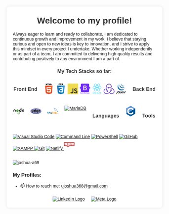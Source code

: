 <div style="font-family: Arial, sans-serif; background-color: #f0f0f0; max-width: 800px; margin: 0 auto; padding: 20px; background-color: #fff; border-radius: 8px; box-shadow: 0 0 10px rgba(0,0,0,0.1);">
  <h1 style="text-align: center; color: #333; margin-top: 10px;">Welcome to my profile!</h1>
  <p>Always eager to learn and ready to collaborate, I am dedicated to continuous growth and improvement in my work. I believe that staying curious and open to new ideas is key to innovation, and I strive to 
  apply this mindset in every project I undertake. Whether working independently or as part of a team, I am committed to 
  delivering high-quality results and contributing positively to any environment I am a part of.</p>
  <h3 style="text-align: center; color: #333;">My Tech Stacks so far:</h3>
<div style="display: flex; justify-content: center; flex-wrap: wrap; gap: 20px;">
<h3 style="text-align: center; color: #333;">Front End</h3>
  
<a href="https://www.html.com/"><img src="https://raw.githubusercontent.com/devicons/devicon/master/icons/html5/html5-original-wordmark.svg" alt="HTML5" style="width: 35px; height: 35px; transition: transform 0.3s ease;"></a>
<a href="https://www.css.com/"><img src="https://raw.githubusercontent.com/devicons/devicon/master/icons/css3/css3-original-wordmark.svg" alt="CSS3" style="width: 35px; height: 35px; transition: transform 0.3s ease;"></a>
<a href="https://www.javascript.com/"><img src="https://raw.githubusercontent.com/devicons/devicon/master/icons/javascript/javascript-original.svg" alt="JavaScript" style="width: 35px; height: 35px; transition: transform 0.3s ease;"></a>
<a href="https://getbootstrap.com"><img src="https://raw.githubusercontent.com/devicons/devicon/master/icons/bootstrap/bootstrap-plain-wordmark.svg" alt="Bootstrap" style="width: 35px; height: 35px; transition: transform 0.3s ease;"></a>
<a href="https://reactjs.org/" target="_blank" rel="noreferrer"> <img src="https://raw.githubusercontent.com/devicons/devicon/master/icons/react/react-original-wordmark.svg" alt="React" style="width: 35px; height: 35px; transition: transform 0.3s ease;"></a>
<a href="https://redux.js.org/" target="_blank" rel="noreferrer"> <img src="https://raw.githubusercontent.com/devicons/devicon/master/icons/redux/redux-original.svg" alt="Redux" style="width: 35px; height: 35px; transition: transform 0.3s ease;"></a>
<a href="https://jquery.com/" target="_blank" rel="noreferrer"> <img src="https://raw.githubusercontent.com/devicons/devicon/master/icons/jquery/jquery-original-wordmark.svg" alt="jQuery" style="width: 35px; height: 35px; transition: transform 0.3s ease;"></a>

<h3 style="text-align: center; color: #333;">Back End</h3>
<a href="https://nodejs.org" target="_blank" rel="noreferrer"> <img src="https://raw.githubusercontent.com/devicons/devicon/master/icons/nodejs/nodejs-original-wordmark.svg" alt="Node.js" style="width: 35px; height: 35px; transition: transform 0.3s ease;"></a>
<a href="https://www.w3schools.com/php/default.asp" target="_blank" rel="noreferrer">
    <img src="https://raw.githubusercontent.com/devicons/devicon/master/icons/php/php-original.svg" alt="PHP" style="width: 35px; height: 35px; transition: transform 0.3s ease;">
</a>
<a href="https://www.mysql.com/" target="_blank" rel="noreferrer"> <img src="https://raw.githubusercontent.com/devicons/devicon/master/icons/mysql/mysql-original-wordmark.svg" alt="MySQL" style="width: 35px; height: 35px; transition: transform 0.3s ease;"> </a>
<a href="https://mariadb.org/" target="_blank" rel="noreferrer"> <img src="https://www.vectorlogo.zone/logos/mariadb/mariadb-icon.svg" alt="MariaDB" style="width: 35px; height: 35px; transition: transform 0.3s ease;"> </a>

<h3 style="text-align: center; color: #333;">Languages</h3>
<a href="https://www.cprogramming.com/"><img src="https://raw.githubusercontent.com/devicons/devicon/master/icons/c/c-original.svg" alt="C" style="width: 35px; height: 35px; transition: transform 0.3s ease;"></a>

<h3 style="text-align: center; color: #333;">Tools</h3>

<a href="https://www.visualstudio.com/"><img src="https://i.postimg.cc/6qjDCq1G/visual-studio-logo-png-visual-studio-code-logo-is-offensive-to-me-issue-87419-1200x1200.png" alt="Visual Studio Code" style="width: 35px; height: 35px; transition: transform 0.3s ease;"></a>
<a href="https://www.commandline.com/"><img src="https://i.postimg.cc/rwFNvgsc/Command-Line-Icon.png" alt="Command Line" style="width: 35px; height: 35px; transition: transform 0.3s ease;"></a>
<a href="https://www.powershell.com/"><img src="https://i.postimg.cc/PqbfYbbp/powershell-logo-5.png" alt="PowerShell" style="width: 35px; height: 35px; transition: transform 0.3s ease;"></a>
<a href="https://www.github.com/"><img src="https://i.postimg.cc/h4knkRh8/GitHub.png" alt="GitHub" style="width: 35px; height: 35px; transition: transform 0.3s ease;"></a>
<a href="https://www.apachefriends.org/index.html" target="_blank" rel="noreferrer">
    <img src="https://i.postimg.cc/7PpWvcdY/XAMPP-logo.png" alt="XAMPP" style="width: 35px; height: 35px; transition: transform 0.3s ease;">
</a>
<a href="https://git-scm.com/"><img src="https://www.vectorlogo.zone/logos/git-scm/git-scm-icon.svg" alt="Git" style="width: 35px; height: 35px; transition: transform 0.3s ease;"></a>
<a href="https://www.netlify.com/" target="_blank" rel="noreferrer"> <img src="https://i.postimg.cc/GmXBFSGK/Netlify.webp" alt="Netlify" style="width: 35px; height: 35px; transition: transform 0.3s ease;"> </a>
<a href="https://www.npmjs.com/" target="_blank" rel="noreferrer">
    <img src="https://raw.githubusercontent.com/devicons/devicon/master/icons/npm/npm-original-wordmark.svg" alt="NPM" style="width: 35px; height: 35px; transition: transform 0.3s ease;">
</a>
</div>

<p><img align="center" src="https://github-readme-stats.vercel.app/api/top-langs?username=joshua-a69&show_icons=true&locale=en&layout=compact" alt="joshua-a69" /></p>
  
  <h3> My Profiles:</h3>
  <ul>
    <li>📫 How to reach me: <a href="mailto:ujoshua368@gmail.com">ujoshua368@gmail.com</a></li>
  </ul>
  <div style="display: flex; justify-content: center; margin-top: 20px; gap: 20px;">
    <a href="https://www.linkedin.com/in/joshua-russel-uy-a9b024243/"><img src="https://i.postimg.cc/bY64jY3D/Linkedin-logo.png" alt="LinkedIn Logo" style="width: 35px; height: 35px;"></a>
    <a href="https://www.facebook.com/joshua.uy.14"><img src="https://i.postimg.cc/mgVm78Jc/logo-Meta.png" alt="Meta Logo" style="width: 35px; height: 35px;"></a>
  </div>
</div>
       
